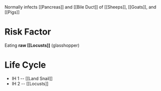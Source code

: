 Normally infects [[Pancreas]] and [[Bile Duct]] of [[Sheeps]], [[Goats]], and [[Pigs]]

# Risk Factor
Eating **raw [[Locusts]]** (glasshopper)

# Life Cycle
- IH 1 -- [[Land Snail]]
- IH 2 -- [[Locusts]]
